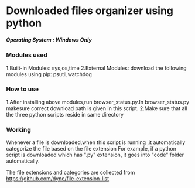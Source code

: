 # Downloaded files organizer using python
##### Operating System : Windows Only
### Modules used
1.Built-in Modules:
sys,os,time
2.External Modules:
download the following modules using pip:
psutil,watchdog
### How to use
1.After installing above modules,run browser_status.py.In browser_status.py makesure correct download path is given in this script.
2.Make sure that all the three python scripts reside in same directory

### Working
Whenever a file is downloaded,when this script is running ,it automatically categorize the file based on the file extension
For example, if a python script is downloaded which has ".py" extension, it goes into "code" folder automatically.

The file extensions and categories  are collected from
https://github.com/dyne/file-extension-list
